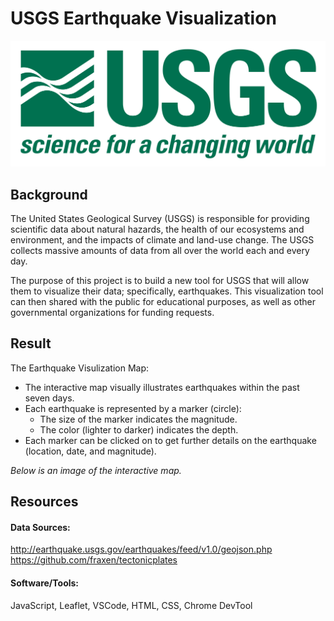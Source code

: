 # USGS Earthquake Visualization

<img src = "images/1-Logo.png">


## Background
The United States Geological Survey (USGS) is responsible for providing scientific data about natural hazards, the health of our ecosystems and environment, and the impacts of climate and land-use change. The USGS collects massive amounts of data from all over the world each and every day.

The purpose of this project is to build a new tool for USGS that will allow them to visualize their data; specifically, earthquakes. This visualization tool can then shared with the public for educational purposes, as well as other governmental organizations for funding requests.


## Result
The Earthquake Visulization Map: 
<ul>
  <li>The interactive map visually illustrates earthquakes within the past seven days.</li>
  <li>Each earthquake is represented by a marker (circle):
    <ul>
      <li>The size of the marker indicates the magnitude.</li>
      <li>The color (lighter to darker) indicates the depth.</li>
    </ul>
  </li>
  <li>Each marker can be clicked on to get further details on the earthquake (location, date, and magnitude).</li>
</ul>
<i> Below is an image of the interactive map.</i>



## Resources
#### Data Sources:
http://earthquake.usgs.gov/earthquakes/feed/v1.0/geojson.php
https://github.com/fraxen/tectonicplates
#### Software/Tools: 
JavaScript, Leaflet, VSCode, HTML, CSS, Chrome DevTool